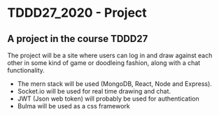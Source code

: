 # TDDD27_2020 - Project

## A project in the course TDDD27

The project will be a site where users can log in and draw against each other in some kind of game or doodleing fashion, along with a chat functionality.

- The mern stack will be used (MongoDB, React, Node and Express).
- Socket.io will be used for real time drawing and chat.
- JWT (Json web token) will probably be used for authentication
- Bulma will be used as a css framework
